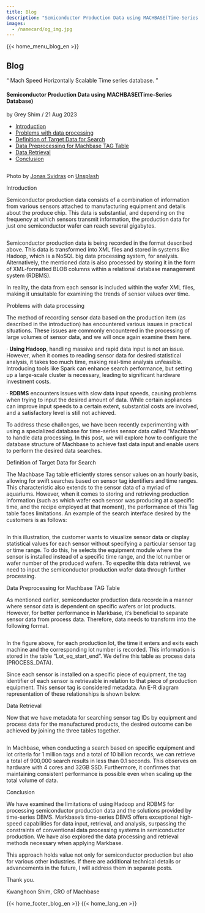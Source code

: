 ```yaml
---
title: Blog
description: "Semiconductor Production Data using MACHBASE(Time-Series Database)"
images:
  - /namecard/og_img.jpg
---
```


<head>
  <meta charset="UTF-8" />
  <meta name="viewport" content="width=device-width, initial-scale=1.0" />
  <link rel="stylesheet" type="text/css" href="../../css/common.css" />
  <link rel="stylesheet" type="text/css" href="../../css/style.css" />
</head>
{{< home_menu_blog_en >}}
<section class="pricing_section0 section0">
  <div>
    <h2 class="sub_page_title">Blog</h2>
    <p class="sub_page_titletext">
      “ Mach Speed Horizontally Scalable Time series database. ”
    </p>
  </div>
</section>
<section>
  <div class="tech-inner">
    <h4 class="blog-title">
      Semiconductor Production Data using MACHBASE(Time-Series Database)
    </h4>
    <div class="blog-date">
      <div>
        <span>by Grey Shim / 21 Aug 2023</span>
      </div>
    </div>
    <ul class="tech-list-ul">
      <a href="#anchor1">
        <li class="tech-list-li" id="tech-list-li">Introduction</li></a
      >
      <a href="#anchor2">
        <li class="tech-list-li" id="tech-list-li">
          Problems with data processing
        </li>
      </a>
      <a href="#anchor3">
        <li class="tech-list-li" id="tech-list-li">
          Definition of Target Data for Search
        </li>
      </a>
      <a href="#anchor4">
        <li class="tech-list-li" id="tech-list-li">
          Data Preprocessing for Machbase TAG Table
        </li>
      </a>
      <a href="#anchor5">
        <li class="tech-list-li" id="tech-list-li">Data Retrieval</li>
      </a>
      <a href="#anchor6">
        <li class="tech-list-li" id="tech-list-li">Conclusion</li>
      </a>
    </ul>
    <div class="tech-contents">
      <div>
        <div class="tech-img-wrap">
          <img class="tech-img" src="../../img/manage_1.jpg" alt="" />
        </div>
        <p class="tech-contents-link-text">
          Photo by
          <a
            class="tech-contents-link"
            href="https://unsplash.com/ko/@jonassvidras?utm_source=medium&utm_medium=referral"
            >Jonas Svidras</a
          >
          on
          <a
            class="tech-contents-link"
            href="https://unsplash.com/ko?utm_source=medium&utm_medium=referral"
            >Unsplash</a
          >
        </p>
        <p class="tech-title" id="anchor1">Introduction</p>
        <p class="tech-contents-text">
          Semiconductor production data consists of a combination of information
          from various sensors attached to manufacturing equipment and details
          about the produce chip. This data is substantial, and depending on the
          frequency at which sensors transmit information, the production data
          for just one semiconductor wafer can reach several gigabytes.
        </p>
        <div class="tech-img-wrap">
          <img
            class="tech-img tech-margin-bottom"
            src="../../img/manage_2.jpg"
            alt=""
          />
        </div>
        <p class="tech-contents-text">
          Semiconductor production data is being recorded in the format
          described above. This data is transformed into XML files and stored in
          systems like Hadoop, which is a NoSQL big data processing system, for
          analysis. Alternatively, the mentioned data is also processed by
          storing it in the form of XML-formatted BLOB columns within a
          relational database management system (RDBMS).
        </p>
        <p class="tech-contents-text">
          In reality, the data from each sensor is included within the wafer XML
          files, making it unsuitable for examining the trends of sensor values
          over time.
        </p>
        <div class="tech-title" id="anchor2">Problems with data processing</div>
        <p class="tech-contents-text">
          The method of recording sensor data based on the production item (as
          described in the introduction) has encountered various issues in
          practical situations. These issues are commonly encountered in the
          processing of large volumes of sensor data, and we will once again
          examine them here.
        </p>
        <p class="tech-contents-text">
          · <b>Using Hadoop</b>, handling massive and rapid data input is not an
          issue. However, when it comes to reading sensor data for desired
          statistical analysis, it takes too much time, making real-time
          analysis unfeasible. Introducing tools like Spark can enhance search
          performance, but setting up a large-scale cluster is necessary,
          leading to significant hardware investment costs.
        </p>
        <p class="tech-contents-text">
          · <b>RDBMS</b> encounters issues with slow data input speeds, causing
          problems when trying to input the desired amount of data. While
          certain appliances can improve input speeds to a certain extent,
          substantial costs are involved, and a satisfactory level is still not
          achieved.
        </p>
        <p class="tech-contents-text">
          To address these challenges, we have been recently experimenting with
          using a specialized database for time-series sensor data called
          “Machbase” to handle data processing. In this post, we will explore
          how to configure the database structure of Machbase to achieve fast
          data input and enable users to perform the desired data searches.
        </p>
        <div class="tech-title" id="anchor3">
          Definition of Target Data for Search
        </div>
        <p class="tech-contents-text">
          The Machbase Tag table efficiently stores sensor values on an hourly
          basis, allowing for swift searches based on sensor tag identifiers and
          time ranges. This characteristic also extends to the sensor data of a
          myriad of aquariums. However, when it comes to storing and retrieving
          production information (such as which wafer each sensor was producing
          at a specific time, and the recipe employed at that moment), the
          performance of this Tag table faces limitations. An example of the
          search interface desired by the customers is as follows:
        </p>
        <div class="tech-img-wrap">
          <img
            class="tech-img tech-margin-bottom"
            src="../../img/manage_3.jpg"
            alt=""
          />
        </div>
        <p class="tech-contents-text">
          In this illustration, the customer wants to visualize sensor data or
          display statistical values for each sensor without specifying a
          particular sensor tag or time range. To do this, he selects the
          equipment module where the sensor is installed instead of a specific
          time range, and the lot number or wafer number of the produced wafers.
          To expedite this data retrieval, we need to input the semiconductor
          production wafer data through further processing.
        </p>
        <div class="tech-title" id="anchor4">
          Data Preprocessing for Machbase TAG Table
        </div>
        <p class="tech-contents-text">
          As mentioned earlier, semiconductor production data recorde in a
          manner where sensor data is dependent on specific wafers or lot
          products. However, for better performance in Markbase, it’s beneficial
          to separate sensor data from process data. Therefore, data needs to
          transform into the following format.
        </p>
        <div class="tech-img-wrap">
          <img
            class="tech-img tech-margin-bottom"
            src="../../img/manage_4.jpg"
            alt=""
          />
        </div>
        <p class="tech-contents-text">
          In the figure above, for each production lot, the time it enters and
          exits each machine and the corresponding lot number is recorded. This
          information is stored in the table “Lot_eq_start_end”. We define this
          table as process data (PROCESS_DATA).
        </p>
        <p class="tech-contents-text">
          Since each sensor is installed on a specific piece of equipment, the
          tag identifier of each sensor is retrievable in relation to that piece
          of production equipment. This sensor tag is considered metadata. An
          E-R diagram representation of these relationships is shown below.
        </p>
        <div class="tech-img-wrap">
          <img
            class="tech-img tech-margin-bottom"
            src="../../img/manage_5.jpg"
            alt=""
          />
        </div>
        <div class="tech-title" id="anchor5">Data Retrieval</div>
        <p class="tech-contents-text">
          Now that we have metadata for searching sensor tag IDs by equipment
          and process data for the manufactured products, the desired outcome
          can be achieved by joining the three tables together.
        </p>
        <div class="tech-img-wrap">
          <img
            class="tech-img tech-margin-bottom"
            src="../../img/manage_6.jpg"
            alt=""
          />
        </div>
        <p class="tech-contents-text">
          In Machbase, when conducting a search based on specific equipment and
          lot criteria for 1 million tags and a total of 10 billion records, we
          can retrieve a total of 900,000 search results in less than 0.1
          seconds. This observes on hardware with 4 cores and 32GB SSD.
          Furthermore, it confirmes that maintaining consistent performance is
          possible even when scaling up the total volume of data.
        </p>
        <div class="tech-title" id="anchor6">Conclusion</div>
        <p class="tech-contents-text">
          We have examined the limitations of using Hadoop and RDBMS for
          processing semiconductor production data and the solutions provided by
          time-series DBMS. Markbase’s time-series DBMS offers exceptional
          high-speed capabilities for data input, retrieval, and analysis,
          surpassing the constraints of conventional data processing systems in
          semiconductor production. We have also explored the data processing
          and retrieval methods necessary when applying Markbase.
        </p>
        <p class="tech-contents-text">
          This approach holds value not only for semiconductor production but
          also for various other industries. If there are additional technical
          details or advancements in the future, I will address them in separate
          posts.
        </p>
        <p class="tech-contents-text">Thank you.</p>
        <p class="tech-contents-text">Kwanghoon Shim, CRO of Machbase</p>
      </div>
    </div>
  </div>
</section>
{{< home_footer_blog_en >}}
{{< home_lang_en >}}
